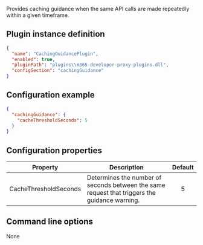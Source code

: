 Provides caching guidance when the same API calls are made repeatedly within a given timeframe.

## Plugin instance definition

```json
{
  "name": "CachingGuidancePlugin",
  "enabled": true,
  "pluginPath": "plugins\\m365-developer-proxy-plugins.dll",
  "configSection": "cachingGuidance"
}
```

## Configuration example

```json
{
  "cachingGuidance": {
    "cacheThresholdSeconds": 5
  }
}
```

## Configuration properties

| Property | Description | Default |
|----------|-------------|:-------:|
| CacheThresholdSeconds | Determines the number of seconds between the same request that triggers the guidance warning. | 5 |

## Command line options

None